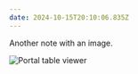 ```yaml
---
date: 2024-10-15T20:10:06.835Z
---
```


Another note with an image.

![Portal table viewer](https://giacomodebidda.com/media/photos/2024/10/15/portal-table.png)
